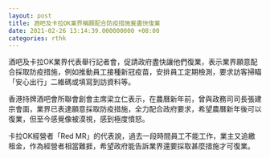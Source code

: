 ```yaml
---
layout: post
title: 酒吧及卡拉OK業界稱願配合防疫措施冀盡快復業
date: 2021-02-26 13:14:39.000000000 +08:00
categories: rthk
---
```


酒吧及卡拉OK業界代表舉行記者會，促請政府盡快讓他們復業，表示業界願意配合採取防疫措施，例如推動員工接種新冠疫苗，安排員工定期檢測，要求訪客掃瞄「安心出行」二維碼或填寫到訪資料等。

香港持牌酒吧會所聯會創會主席梁立仁表示，在農曆新年前，曾與政務司司長張建宗會面，業界已表達願意採取防疫措施，全力配合政府要求，希望農曆新年後可以復業，但至今感覺像被漠視，感到極度憤怒。

卡拉OK經營者「Red MR」的代表說，過去一段時間員工不能工作，業主又追繳租金，作為經營者相當難捱，希望政府能告訴業界還要採取甚麼措施才可復業。

